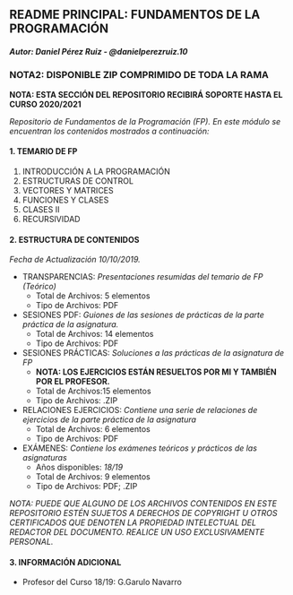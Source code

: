 ## README PRINCIPAL: FUNDAMENTOS DE LA PROGRAMACIÓN

##### Autor: *Daniel Pérez Ruiz - @danielperezruiz.10*

### NOTA2: DISPONIBLE ZIP COMPRIMIDO DE TODA LA RAMA

**NOTA: ESTA SECCIÓN DEL REPOSITORIO RECIBIRÁ SOPORTE HASTA EL CURSO 2020/2021**

*Repositorio de Fundamentos de la Programación (FP). En este módulo se encuentran los contenidos mostrados a continuación:*

#### 1. TEMARIO DE FP

1. INTRODUCCIÓN A LA PROGRAMACIÓN
2. ESTRUCTURAS DE CONTROL
3. VECTORES Y MATRICES
4. FUNCIONES Y CLASES
5. CLASES II
6. RECURSIVIDAD

#### 2. ESTRUCTURA DE CONTENIDOS

*Fecha de Actualización 10/10/2019.*

* TRANSPARENCIAS: *Presentaciones resumidas del temario de FP (Teórico)*
  * Total de Archivos: 5 elementos
  * Tipo de Archivos: PDF
* SESIONES PDF: *Guiones de las sesiones de prácticas de la parte práctica de la asignatura.*
  * Total de Archivos: 14 elementos
  * Tipo de Archivos: PDF
* SESIONES PRÁCTICAS: *Soluciones a las prácticas de la asignatura de FP*
  * **NOTA: LOS EJERCICIOS ESTÁN RESUELTOS POR MI Y TAMBIÉN POR EL PROFESOR.**
  * Total de Archivos:15 elementos
  * Tipo de Archivos: .ZIP
* RELACIONES EJERCICIOS: *Contiene una serie de relaciones de ejercicios de la parte práctica de la asignatura*
  * Total de Archivos: 6 elementos
  * Tipo de Archivos: PDF
* EXÁMENES: *Contiene los exámenes teóricos y prácticos de las asignaturas*
  * Años disponibles: *18/19*
  * Total de Archivos: 9 elementos
  * Tipo de Archivos: PDF; .ZIP

*NOTA: PUEDE QUE ALGUNO DE LOS ARCHIVOS CONTENIDOS EN ESTE REPOSITORIO ESTÉN SUJETOS A DERECHOS DE COPYRIGHT U OTROS CERTIFICADOS QUE DENOTEN LA PROPIEDAD INTELECTUAL DEL REDACTOR DEL DOCUMENTO. REALICE UN USO EXCLUSIVAMENTE PERSONAL.*

#### 3. INFORMACIÓN ADICIONAL

* Profesor del Curso 18/19: G.Garulo Navarro